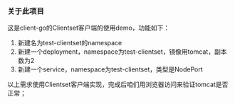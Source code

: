 ### 关于此项目

这是client-go的Clientset客户端的使用demo，功能如下：

1. 新建名为test-clientset的namespace
2. 新建一个deployment，namespace为test-clientset，镜像用tomcat，副本数为2
3. 新建一个service，namespace为test-clientset，类型是NodePort

以上需求使用Clientset客户端实现，完成后咱们用浏览器访问来验证tomcat是否正常；

